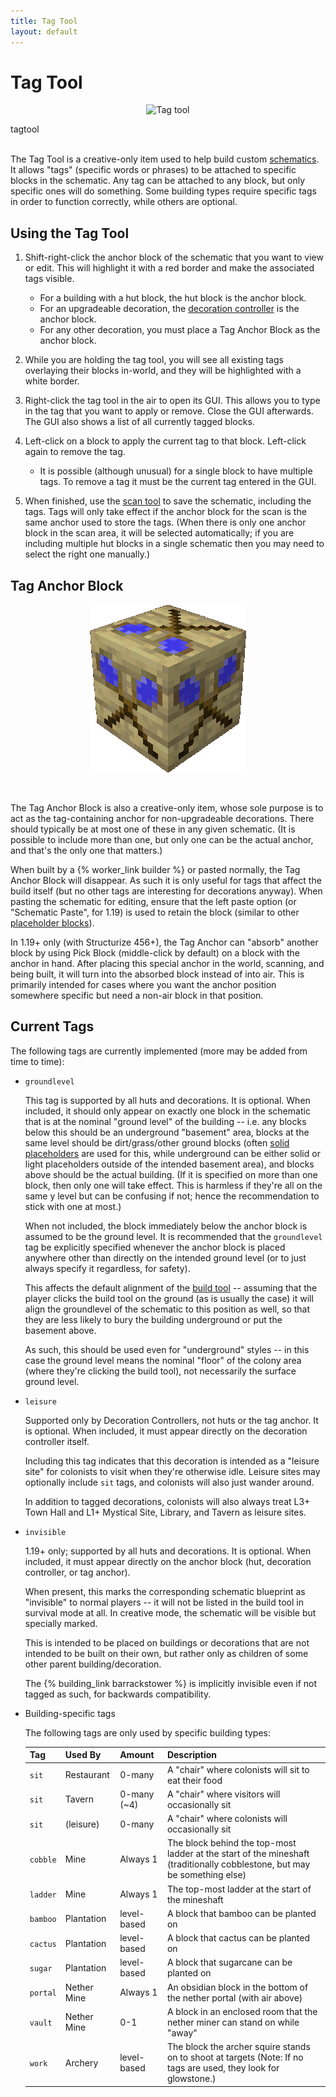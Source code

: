 ```yaml
---
title: Tag Tool
layout: default
---
```

# Tag Tool

<div class="infobox box text-center">
    <p style="text-align:center;"><img src="../../assets/images/icons/minecolonies/tag_tool.png" alt="Tag tool"></p>
    <recipe>tagtool</recipe>
</div>
<br>

The Tag Tool is a creative-only item used to help build custom [schematics](../../source/tutorials/schematics). It allows "tags" (specific words or phrases) to be attached to specific blocks in the schematic. Any tag can be attached to any block, but only specific ones will do something. Some building types require specific tags in order to function correctly, while others are optional.

## Using the Tag Tool

1. Shift-right-click the anchor block of the schematic that you want to view or edit. This will highlight it with a red border and make the associated tags visible.

    * For a building with a hut block, the hut block is the anchor block.
    * For an upgradeable decoration, the [decoration controller](../../source/items/decocontroller) is the anchor block.
    * For any other decoration, you must place a Tag Anchor Block as the anchor block.

2. While you are holding the tag tool, you will see all existing tags overlaying their blocks in-world, and they will be highlighted with a white border.

3. Right-click the tag tool in the air to open its GUI. This allows you to type in the tag that you want to apply or remove. Close the GUI afterwards. The GUI also shows a list of all currently tagged blocks.


4. Left-click on a block to apply the current tag to that block. Left-click again to remove the tag.

    * It is possible (although unusual) for a single block to have multiple tags. To remove a tag it must be the current tag entered in the GUI.

5. When finished, use the [scan tool](../../source/items/scantool) to save the schematic, including the tags. Tags will only take effect if the anchor block for the scan is the same anchor used to store the tags. (When there is only one anchor block in the scan area, it will be selected automatically; if you are including multiple hut blocks in a single schematic then you may need to select the right one manually.)

## Tag Anchor Block

<div class="infobox box text-center">
    <p style="text-align:center;"><img src="../../assets/images/items/tagsubstitutionblock.png" alt="Tag Anchor Block"></p>
</div>
<br>

The Tag Anchor Block is also a creative-only item, whose sole purpose is to act as the tag-containing anchor for non-upgradeable decorations. There should typically be at most one of these in any given schematic. (It is possible to include more than one, but only one can be the actual anchor, and that's the only one that matters.)

When built by a {% worker_link builder %} or pasted normally, the Tag Anchor Block will disappear. As such it is only useful for tags that affect the build itself (but no other tags are interesting for decorations anyway). When pasting the schematic for editing, ensure that the left paste option (or "Schematic Paste", for 1.19) is used to retain the block (similar to other [placeholder blocks](../../source/items/placeholderblocks)).

In 1.19+ only (with Structurize 456+), the Tag Anchor can "absorb" another block by using Pick Block (middle-click by default) on a block with the anchor in hand. After placing this special anchor in the world, scanning, and being built, it will turn into the absorbed block instead of into air. This is primarily intended for cases where you want the anchor position somewhere specific but need a non-air block in that position.

## Current Tags

The following tags are currently implemented (more may be added from time to time):

* `groundlevel`

    This tag is supported by all huts and decorations. It is optional. When included, it should only appear on exactly one block in the schematic that is at the nominal "ground level" of the building -- i.e. any blocks below this should be an underground "basement" area, blocks at the same level should be dirt/grass/other ground blocks (often [solid placeholders](../../source/items/placeholderblocks) are used for this, while underground can be either solid or light placeholders outside of the intended basement area), and blocks above should be the actual building. (If it is specified on more than one block, then only one will take effect. This is harmless if they're all on the same y level but can be confusing if not; hence the recommendation to stick with one at most.)

    When not included, the block immediately below the anchor block is assumed to be the ground level. It is recommended that the `groundlevel` tag be explicitly specified whenever the anchor block is placed anywhere other than directly on the intended ground level (or to just always specify it regardless, for safety).

    This affects the default alignment of the [build tool](../../source/items/buildtool) -- assuming that the player clicks the build tool on the ground (as is usually the case) it will align the groundlevel of the schematic to this position as well, so that they are less likely to bury the building underground or put the basement above.

    As such, this should be used even for "underground" styles -- in this case the ground level means the nominal "floor" of the colony area (where they're clicking the build tool), not necessarily the surface ground level.

* `leisure`

    Supported only by Decoration Controllers, not huts or the tag anchor. It is optional. When included, it must appear directly on the decoration controller itself.
    
    Including this tag indicates that this decoration is intended as a "leisure site" for colonists to visit when they're otherwise idle. Leisure sites may optionally include `sit` tags, and colonists will also just wander around.
    
    In addition to tagged decorations, colonists will also always treat L3+ Town Hall and L1+ Mystical Site, Library, and Tavern as leisure sites.

* `invisible`

    1.19+ only; supported by all huts and decorations. It is optional. When included, it must appear directly on the anchor block (hut, decoration controller, or tag anchor).
    
    When present, this marks the corresponding schematic blueprint as "invisible" to normal players -- it will not be listed in the build tool in survival mode at all. In creative mode, the schematic will be visible but specially marked.
    
    This is intended to be placed on buildings or decorations that are not intended to be built on their own, but rather only as children of some other parent building/decoration.
    
    The {% building_link barrackstower %} is implicitly invisible even if not tagged as such, for backwards compatibility.

* Building-specific tags

    The following tags are only used by specific building types:

    | Tag      | Used By     | Amount      | Description                                                                                                               |
    |----------|-------------|-------------|---------------------------------------------------------------------------------------------------------------------------|
    | `sit`    | Restaurant  | 0-many      | A "chair" where colonists will sit to eat their food                                                                      |
    | `sit`    | Tavern      | 0-many (~4) | A "chair" where visitors will occasionally sit                                                                            |
    | `sit`    | (leisure)   | 0-many      | A "chair" where colonists will occasionally sit                                                                           |
    | `cobble` | Mine        | Always 1    | The block behind the top-most ladder at the start of the mineshaft (traditionally cobblestone, but may be something else) |
    | `ladder` | Mine        | Always 1    | The top-most ladder at the start of the mineshaft                                                                         |
    | `bamboo` | Plantation  | level-based | A block that bamboo can be planted on                                                                                     |
    | `cactus` | Plantation  | level-based | A block that cactus can be planted on                                                                                     |
    | `sugar`  | Plantation  | level-based | A block that sugarcane can be planted on                                                                                  |
    | `portal` | Nether Mine | Always 1    | An obsidian block in the bottom of the nether portal (with air above)                                                     |
    | `vault`  | Nether Mine | 0-1         | A block in an enclosed room that the nether miner can stand on while "away"                                               |
    | `work`   | Archery     | level-based | The block the archer squire stands on to shoot at targets (Note: If no tags are used, they look for glowstone.)           |
